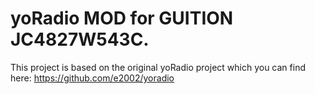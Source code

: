 # yoRadio MOD for GUITION JC4827W543C.

This project is based on the original yoRadio project which you can find here: https://github.com/e2002/yoradio
